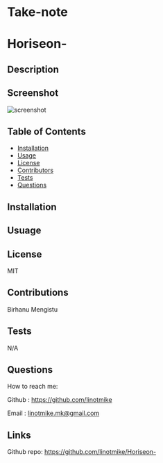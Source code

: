 # Take-note
# Horiseon-


## Description


    
## Screenshot
![screenshot](./assets/images/screenshot.png)

## Table of Contents
* [Installation](#installation)
* [Usage](#usage)
* [License](#license)
* [Contributors](#contributors)
* [Tests](#tests)
* [Questions](#questions)
    
## Installation


## Usuage


## License
MIT

## Contributions
Birhanu Mengistu

## Tests
N/A

## Questions

How to reach me:

Github : https://github.com/linotmike

Email : linotmike.mk@gmail.com

## Links

Github repo: https://github.com/linotmike/Horiseon-

    
